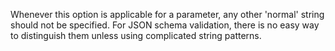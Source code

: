 Whenever this option is applicable for a parameter, any other 'normal' string should not be specified.
For JSON schema validation, there is no easy way to distinguish them unless using complicated string patterns.
